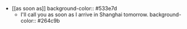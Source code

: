 - [[as soon as]]
  background-color:: #533e7d
	- I'll call you as soon as I arrive in Shanghai tomorrow.
	  background-color:: #264c9b